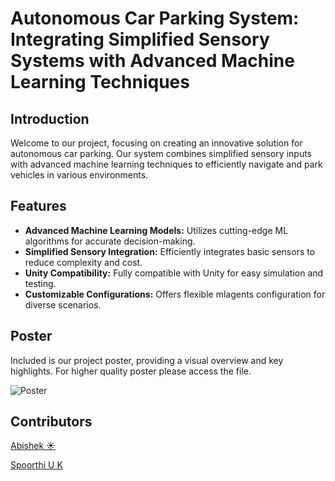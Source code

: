 # Autonomous Car Parking System: Integrating Simplified Sensory Systems with Advanced Machine Learning Techniques

## Introduction
Welcome to our project, focusing on creating an innovative solution for autonomous car parking. Our system combines simplified sensory inputs with advanced machine learning techniques to efficiently navigate and park vehicles in various environments.

## Features
- **Advanced Machine Learning Models:** Utilizes cutting-edge ML algorithms for accurate decision-making.
- **Simplified Sensory Integration:** Efficiently integrates basic sensors to reduce complexity and cost.
- **Unity Compatibility:** Fully compatible with Unity for easy simulation and testing.
- **Customizable Configurations:** Offers flexible mlagents configuration for diverse scenarios.

## Poster
Included is our project poster, providing a visual overview and key highlights. For higher quality poster please access the file.

![Poster](https://github.com/abishek-ren/ParkingLotRL/assets/10160887/c54f1bd1-6479-4510-acdb-eb1dc7ae3f7b)

## Contributors
[Abishek ☀️](https://github.com/abishek-ren)


[Spoorthi U K](https://github.com/spoorthiuk)

